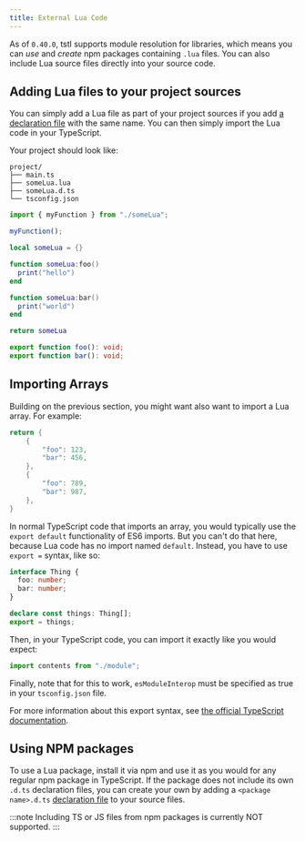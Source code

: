 ```yaml
---
title: External Lua Code
---
```


As of `0.40.0`, tstl supports module resolution for libraries, which means you can _use_ and _create_ npm packages containing `.lua` files. You can also include Lua source files directly into your source code.

## Adding Lua files to your project sources

You can simply add a Lua file as part of your project sources if you add [a declaration file](./advanced/writing-declarations.md) with the same name. You can then simply import the Lua code in your TypeScript.

Your project should look like:

```
project/
├── main.ts
├── someLua.lua
├── someLua.d.ts
└── tsconfig.json
```

```ts title=main.ts
import { myFunction } from "./someLua";

myFunction();
```

```lua title=someLua.lua
local someLua = {}

function someLua:foo()
  print("hello")
end

function someLua:bar()
  print("world")
end

return someLua
```

```ts title=someLua.d.ts
export function foo(): void;
export function bar(): void;
```

## Importing Arrays

Building on the previous section, you might want also want to import a Lua array. For example:

```lua title=things.lua
return {
    {
        "foo": 123,
        "bar": 456,
    },
    {
        "foo": 789,
        "bar": 987,
    },
}
```

In normal TypeScript code that imports an array, you would typically use the `export default` functionality of ES6 imports. But you can't do that here, because Lua code has no import named `default`. Instead, you have to use `export =` syntax, like so:

```ts title=things.d.ts
interface Thing {
  foo: number;
  bar: number;
}

declare const things: Thing[];
export = things;
```

Then, in your TypeScript code, you can import it exactly like you would expect:

```ts title=main.ts
import contents from "./module";
```

Finally, note that for this to work, `esModuleInterop` must be specified as true in your `tsconfig.json` file.

For more information about this export syntax, see [the official TypeScript documentation](https://www.typescriptlang.org/docs/handbook/modules.html#export--and-import--require).

## Using NPM packages

To use a Lua package, install it via npm and use it as you would for any regular npm package in TypeScript. If the package does not include its own `.d.ts` declaration files, you can create your own by adding a `<package name>.d.ts` [declaration file](./advanced/writing-declarations.md) to your source files.

:::note
Including TS or JS files from npm packages is currently NOT supported.
:::
